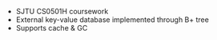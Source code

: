 * SJTU CS0501H coursework
* External key-value database implemented through B+ tree
* Supports cache & GC
